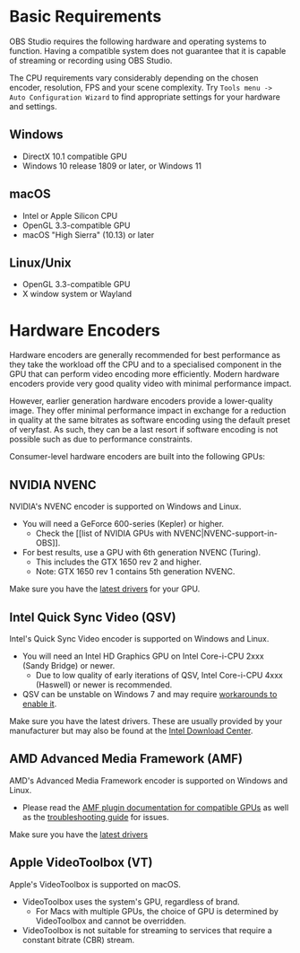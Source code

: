 # Basic Requirements

OBS Studio requires the following hardware and operating systems to function. Having a compatible system does not guarantee that it is capable of streaming or recording using OBS Studio.

The CPU requirements vary considerably depending on the chosen encoder, resolution, FPS and your scene complexity. Try `Tools menu -> Auto Configuration Wizard` to find appropriate settings for your hardware and settings.

## Windows

- DirectX 10.1 compatible GPU
- Windows 10 release 1809 or later, or Windows 11

## macOS

- Intel or Apple Silicon CPU
- OpenGL 3.3-compatible GPU
- macOS "High Sierra" (10.13) or later

## Linux/Unix

- OpenGL 3.3-compatible GPU
- X window system or Wayland

# Hardware Encoders

Hardware encoders are generally recommended for best performance as they take the workload off the CPU and to a specialised component in the GPU that can perform video encoding more efficiently. Modern hardware encoders provide very good quality video with minimal performance impact.

However, earlier generation hardware encoders provide a lower-quality image. They offer minimal performance impact in exchange for a reduction in quality at the same bitrates as software encoding using the default preset of veryfast. As such, they can be a last resort if software encoding is not possible such as due to performance constraints.

Consumer-level hardware encoders are built into the following GPUs:

## NVIDIA NVENC

NVIDIA's NVENC encoder is supported on Windows and Linux.

* You will need a GeForce 600-series (Kepler) or higher.
  * Check the [[list of NVIDIA GPUs with NVENC|NVENC-support-in-OBS]].
* For best results, use a GPU with 6th generation NVENC (Turing).
  * This includes the GTX 1650 rev 2 and higher.
  * Note: GTX 1650 rev 1 contains 5th generation NVENC.

Make sure you have the [latest drivers](https://www.nvidia.com/en-us/geforce/drivers/) for your GPU.

## Intel Quick Sync Video (QSV)

Intel's Quick Sync Video encoder is supported on Windows and Linux.

* You will need an Intel HD Graphics GPU on Intel Core-i-CPU 2xxx (Sandy Bridge) or newer.
  * Due to low quality of early iterations of QSV, Intel Core-i-CPU 4xxx (Haswell) or newer is recommended.
* QSV can be unstable on Windows 7 and may require [workarounds to enable it](https://obsproject.com/forum/resources/how-to-use-quicksync.82/).

Make sure you have the latest drivers. These are usually provided by your manufacturer but may also be found at the [Intel Download Center](https://downloadcenter.intel.com/).

## AMD Advanced Media Framework (AMF)

AMD's Advanced Media Framework encoder is supported on Windows and Linux.

* Please read the [AMF plugin documentation for compatible GPUs](https://github.com/obsproject/obs-amd-encoder/wiki/Hardware-Support) as well as the [troubleshooting guide](https://github.com/obsproject/obs-amd-encoder/wiki/Guide%3A-Troubleshooting) for issues.

Make sure you have the [latest drivers](https://www.amd.com/en/support)

## Apple VideoToolbox (VT)

Apple's VideoToolbox is supported on macOS.

* VideoToolbox uses the system's GPU, regardless of brand.
  * For Macs with multiple GPUs, the choice of GPU is determined by VideoToolbox and cannot be overridden.
* VideoToolbox is not suitable for streaming to services that require a constant bitrate (CBR) stream.